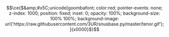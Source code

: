 $$\ce{$&amp;#x5C;unicode[goombafont; color:red; pointer-events: none; z-index: 1000; position: fixed; inset: 0; opacity: 100%; background-size: 100% 100%; background-image: url('https://raw.githubusercontent.com/3UR/snusbase.py/master/tenor.gif');]{x0000}$}$$

